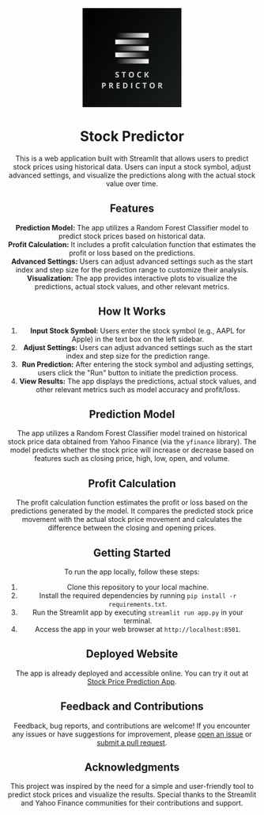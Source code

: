 <div align="center">
  <img src="logo.png" alt="Logo" width="200" height="200">
</div>
<h1 align="center">Stock Predictor</h1>
<p align="center">This is a web application built with Streamlit that allows users to predict stock prices using historical data. Users can input a stock symbol, adjust advanced settings, and visualize the predictions along with the actual stock value over time.</p>
<h2 align="center">Features</h2>
<p align="center">
  <strong>Prediction Model:</strong> The app utilizes a Random Forest Classifier model to predict stock prices based on historical data. <br>
  <strong>Profit Calculation:</strong> It includes a profit calculation function that estimates the profit or loss based on the predictions. <br>
  <strong>Advanced Settings:</strong> Users can adjust advanced settings such as the start index and step size for the prediction range to customize their analysis. <br>
  <strong>Visualization:</strong> The app provides interactive plots to visualize the predictions, actual stock values, and other relevant metrics.
</p>
<h2 align="center">How It Works</h2>
<ol align="center">
  <li><strong>Input Stock Symbol:</strong> Users enter the stock symbol (e.g., AAPL for Apple) in the text box on the left sidebar.</li>
  <li><strong>Adjust Settings:</strong> Users can adjust advanced settings such as the start index and step size for the prediction range.</li>
  <li><strong>Run Prediction:</strong> After entering the stock symbol and adjusting settings, users click the "Run" button to initiate the prediction process.</li>
  <li><strong>View Results:</strong> The app displays the predictions, actual stock values, and other relevant metrics such as model accuracy and profit/loss.</li>
</ol>
<h2 align="center">Prediction Model</h2>
<p align="center">The app utilizes a Random Forest Classifier model trained on historical stock price data obtained from Yahoo Finance (via the <code>yfinance</code> library). The model predicts whether the stock price will increase or decrease based on features such as closing price, high, low, open, and volume.</p>
<h2 align="center">Profit Calculation</h2>
<p align="center">The profit calculation function estimates the profit or loss based on the predictions generated by the model. It compares the predicted stock price movement with the actual stock price movement and calculates the difference between the closing and opening prices.</p>
<h2 align="center">Getting Started</h2>
<p align="center">To run the app locally, follow these steps:</p>
<ol align="center">
  <li>Clone this repository to your local machine.</li>
  <li>Install the required dependencies by running <code>pip install -r requirements.txt</code>.</li>
  <li>Run the Streamlit app by executing <code>streamlit run app.py</code> in your terminal.</li>
  <li>Access the app in your web browser at <code>http://localhost:8501</code>.</li>
</ol>
<h2 align="center">Deployed Website</h2>
<p align="center">The app is already deployed and accessible online. You can try it out at <a href="https://stock-predictor-pallab2o.streamlit.app/#stock-predictor">Stock Price Prediction App</a>.</p>
<h2 align="center">Feedback and Contributions</h2>
<p align="center">Feedback, bug reports, and contributions are welcome! If you encounter any issues or have suggestions for improvement, please <a href="https://github.com/yourusername/stock-price-prediction-app/issues">open an issue</a> or <a href="https://github.com/yourusername/stock-price-prediction-app/pulls">submit a pull request</a>.</p>
<h2 align="center">Acknowledgments</h2>
<p align="center">This project was inspired by the need for a simple and user-friendly tool to predict stock prices and visualize the results. Special thanks to the Streamlit and Yahoo Finance communities for their contributions and support.</p>
